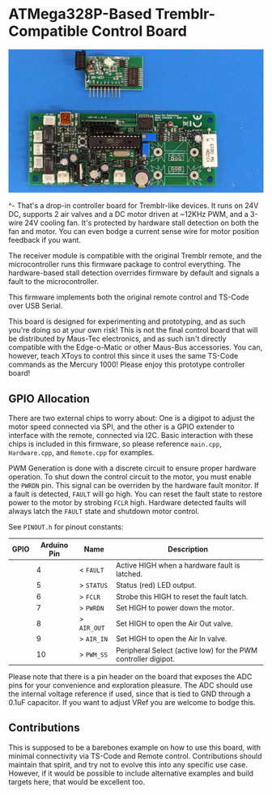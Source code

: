 # ATMega328P-Based Tremblr-Compatible Control Board

![Image of the Tremblr-Compatible Control Board and its Receiver](doc/pcb_top.jpeg)

^- That's a drop-in controller board for Tremblr-like devices. It runs on 24V DC, supports 2 air valves and a DC motor driven 
at ~12KHz PWM, and a 3-wire 24V cooling fan. It's protected by hardware stall detection on both the fan and motor. You can even 
bodge a current sense wire for motor position feedback if you want.

The receiver module is compatible with the original Tremblr remote, and the microcontroller runs this firmware package to 
control everything. The hardware-based stall detection overrides firmware by default and signals a fault to the microcontroller.

This firmware implements both the original remote control and TS-Code over USB Serial.

This board is designed for experimenting and prototyping, and as such you're doing so at your own risk! This is not the final
control board that will be distributed by Maus-Tec electronics, and as such isn't directly compatible with the Edge-o-Matic
or other Maus-Bus accessories. You can, however, teach XToys to control this since it uses the same TS-Code commands as the
Mercury 1000! Please enjoy this prototype controller board!

## GPIO Allocation

There are two external chips to worry about: One is a digipot to adjust the motor speed connected via SPI, and the other is a 
GPIO extender to interface with the remote, connected via I2C. Basic interaction with these chips is included in this firmware, 
so please reference `main.cpp`, `Hardware.cpp`, and `Remote.cpp` for examples.

PWM Generation is done with a discrete circuit to ensure proper hardware operation. To shut down the control circuit to the 
motor, you must enable the `PWRDN` pin. This signal can be overriden by the hardware fault monitor. If a fault is detected, 
`FAULT` will go high. You can reset the fault state to restore power to the motor by strobing `FCLR` high. Hardware detected
faults will always latch the `FAULT` state and shutdown motor control.

See `PINOUT.h` for pinout constants:

|GPIO|Arduino Pin|Name|Description|
|---|---|---|---|
||4|&lt; `FAULT`|Active HIGH when a hardware fault is latched.|
||5|&gt; `STATUS`|Status (red) LED output.|
||6|&gt; `FCLR`|Strobe this HIGH to reset the fault latch.|
||7|&gt; `PWRDN`|Set HIGH to power down the motor.|
||8|&gt; `AIR_OUT`|Set HIGH to open the Air Out valve.|
||9|&gt; `AIR_IN`|Set HIGH to open the Air In valve.|
||10|&gt; `PWM_SS`|Peripheral Select (active low) for the PWM controller digipot.|

Please note that there is a pin header on the board that exposes the ADC pins for your convenience and exploration pleasure.
The ADC should use the internal voltage reference if used, since that is tied to GND through a 0.1uF capacitor. If you want to
adjust VRef you are welcome to bodge this.

## Contributions

This is supposed to be a barebones example on how to use this board, with minimal connectivity via TS-Code and Remote control.
Contributions should maintain that spirit, and try not to evolve this into any specific use case. However, if it would be
possible to include alternative examples and build targets here, that would be excellent too.